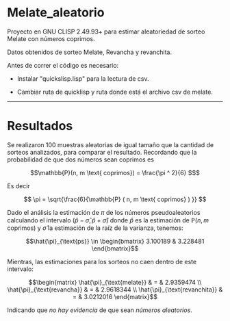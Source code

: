 # Melate_aleatorio
Proyecto en GNU CLISP 2.49.93+ para estimar aleatoriedad de sorteo Melate con números coprimos.

Datos obtenidos de sorteo Melate, Revancha y revanchita.

Antes de correr el código es necesario:

- Instalar "quickslisp.lisp" para la lectura de csv.

- Cambiar ruta de quicklisp y ruta donde está el archivo csv de melate.


----------------------------------------------------------------------------------------
# Resultados
Se realizaron 100 muestras aleatorias de igual tamaño que la cantidad de sorteos analizados, para comparar el resultado. Recordando que la probabilidad de que dos números sean coprimos es

```math
\mathbb{P}(n, m \text{ coprimos}) = \frac{\pi ^ 2}{6} $
```

Es decir 

```math
 \pi = \sqrt{\frac{6}{\mathbb{P} ( n, m \text{ coprimos} ) }} 
```

Dado el análisis la estimación de $\pi$ de los números pseudoaleatorios calculando el intervalo $(\hat{p} - \hat{ \sigma }, \hat{p}+ \hat{ \sigma } )$   donde $\hat{p}$ es la estimación de $\mathbb{P}(n, m \text{ coprimos})$ y $\hat{ \sigma }$ la estimación de la raíz de la varianza, tenemos:

```math
\hat{\pi}_{\text{ps}} \in  \begin{bmatrix} 3.100189 & 3.228481 \end{bmatrix}
```

Mientras, las estimaciones para los sorteos no caen dentro de este intervalo:


```math
\begin{matrix} \hat{\pi}_{\text{melate}} & = & 2.9359474 \\  \hat{\pi}_{\text{revancha}} & = & 2.9618344 \\  \hat{\pi}_{\text{revanchita}} & = & 3.0212016  \end{matrix}
```

Indicando que *no hay evidencia* de que sean *números aleatorios*.
